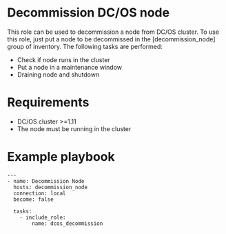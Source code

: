# Decommission DC/OS node

This role can be used to decommission a node from DC/OS cluster. To use this role, just put a node to be decommissed in the [decommission_node] group of inventory. The following tasks are performed:

  * Check if node runs in the cluster
  * Put a node in a maintenance window  
  * Draining node and shutdown

# Requirements

* DC/OS cluster >=1.11
* The node must be running in the cluster

# Example playbook

```
---
- name: Decommission Node
  hosts: decommission_node
  connection: local
  become: false
  
  tasks:
    - include_role:
        name: dcos_decommission
```